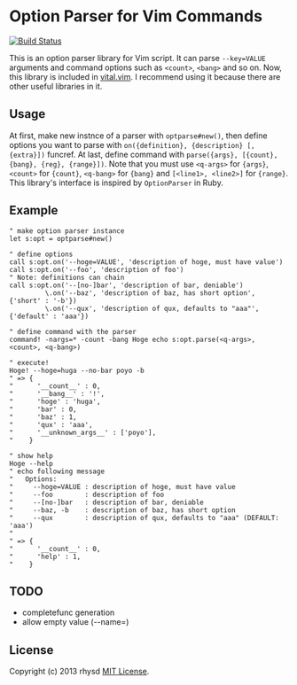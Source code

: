 Option Parser for Vim Commands
============================

[![Build Status](https://travis-ci.org/rhysd/vim-optparse.png?branch=master)](https://travis-ci.org/rhysd/vim-optparse)

This is an option parser library for Vim script. It can parse `--key=VALUE` arguments and command options such as `<count>`, `<bang>` and so on.
Now, this library is included in [vital.vim](https://github.com/vim-jp/vital.vim).  I recommend using it because
there are other useful libraries in it.

## Usage

At first, make new instnce of a parser with `optparse#new()`, then define options you want to parse with `on({definition}, {description} [, {extra}])` funcref.  At last, define command with `parse({args}, [{count}, {bang}, {reg}, {range}])`.  Note that you must use `<q-args>` for `{args}`, `<count>` for `{count}`, `<q-bang>` for `{bang}` and `[<line1>, <line2>]` for `{range}`.  This library's interface is inspired by `OptionParser` in Ruby.

## Example

```vim
" make option parser instance
let s:opt = optparse#new()

" define options
call s:opt.on('--hoge=VALUE', 'description of hoge, must have value')
call s:opt.on('--foo', 'description of foo')
" Note: definitions can chain
call s:opt.on('--[no-]bar', 'description of bar, deniable')
         \.on('--baz', 'description of baz, has short option', {'short' : '-b'})
         \.on('--qux', 'description of qux, defaults to "aaa"', {'default' : 'aaa'})

" define command with the parser
command! -nargs=* -count -bang Hoge echo s:opt.parse(<q-args>, <count>, <q-bang>)

" execute!
Hoge! --hoge=huga --no-bar poyo -b
" => {
"      '__count__' : 0,
"      '__bang__' : '!',
"      'hoge' : 'huga',
"      'bar' : 0,
"      'baz' : 1,
"      'qux' : 'aaa',
"      '__unknown_args__' : ['poyo'],
"    }

" show help
Hoge --help
" echo following message
"   Options:
"     --hoge=VALUE : description of hoge, must have value
"     --foo        : description of foo
"     --[no-]bar   : description of bar, deniable
"     --baz, -b    : description of baz, has short option
"     --qux        : description of qux, defaults to "aaa" (DEFAULT: 'aaa')
"
" => {
"      '__count__' : 0,
"      'help' : 1,
"    }
```

## TODO

- completefunc generation
- allow empty value (--name=)

## License

Copyright (c) 2013 rhysd [MIT License](http://opensource.org/licenses/MIT).
